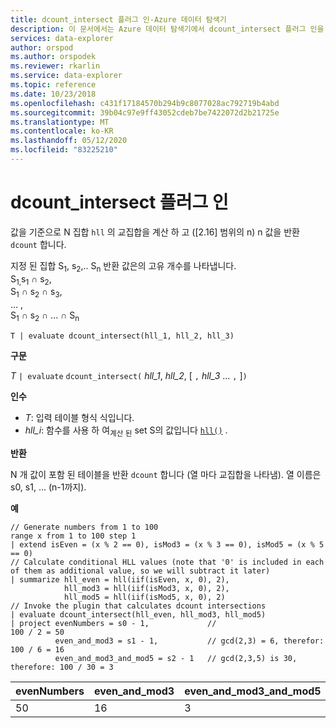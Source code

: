 ```yaml
---
title: dcount_intersect 플러그 인-Azure 데이터 탐색기
description: 이 문서에서는 Azure 데이터 탐색기에서 dcount_intersect 플러그 인을 설명 합니다.
services: data-explorer
author: orspod
ms.author: orspodek
ms.reviewer: rkarlin
ms.service: data-explorer
ms.topic: reference
ms.date: 10/23/2018
ms.openlocfilehash: c431f17184570b294b9c8077028ac792719b4abd
ms.sourcegitcommit: 39b04c97e9ff43052cdeb7be7422072d2b21725e
ms.translationtype: MT
ms.contentlocale: ko-KR
ms.lasthandoff: 05/12/2020
ms.locfileid: "83225210"
---
```

# <a name="dcount_intersect-plugin"></a>dcount_intersect 플러그 인

값을 기준으로 N 집합 `hll` 의 교집합을 계산 하 고 ([2.16] 범위의 n) n 값을 반환 `dcount` 합니다.

지정 된 집합 S<sub>1</sub>, s<sub>2</sub>,.. S<sub>n</sub> 반환 값은의 고유 개수를 나타냅니다.  
S<sub>1,</sub>s<sub>1</sub> ∩ s<sub>2</sub>,  
S<sub>1</sub> ∩ s<sub>2</sub> ∩ s<sub>3</sub>,  
... ,  
S<sub>1</sub> ∩ s<sub>2</sub> ∩ ... ∩ S<sub>n</sub>

    T | evaluate dcount_intersect(hll_1, hll_2, hll_3)

**구문**

*T* `| evaluate` `dcount_intersect(` *hll_1*, *hll_2*, [ `,` *hll_3* ... `,` ]`)`

**인수**

* *T*: 입력 테이블 형식 식입니다.
* *hll_i*: 함수를 사용 하 여<sub>계산 된</sub> set S의 값입니다 [`hll()`](./hll-aggfunction.md) .

**반환**

N 개 값이 포함 된 테이블을 반환 `dcount` 합니다 (열 마다 교집합을 나타냄).
열 이름은 s0, s1, ... (n-1까지).

**예**

<!-- csl: https://help.kusto.windows.net/Samples -->
```kusto
// Generate numbers from 1 to 100
range x from 1 to 100 step 1
| extend isEven = (x % 2 == 0), isMod3 = (x % 3 == 0), isMod5 = (x % 5 == 0)
// Calculate conditional HLL values (note that '0' is included in each of them as additional value, so we will subtract it later)
| summarize hll_even = hll(iif(isEven, x, 0), 2),
            hll_mod3 = hll(iif(isMod3, x, 0), 2),
            hll_mod5 = hll(iif(isMod5, x, 0), 2) 
// Invoke the plugin that calculates dcount intersections         
| evaluate dcount_intersect(hll_even, hll_mod3, hll_mod5)
| project evenNumbers = s0 - 1,             //                             100 / 2 = 50
          even_and_mod3 = s1 - 1,           // gcd(2,3) = 6, therefor:     100 / 6 = 16
          even_and_mod3_and_mod5 = s2 - 1   // gcd(2,3,5) is 30, therefore: 100 / 30 = 3 
```

|evenNumbers|even_and_mod3|even_and_mod3_and_mod5|
|---|---|---|
|50|16|3|